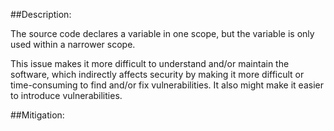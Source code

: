 ##Description:

The source code declares a variable in one scope, but the variable is only used within a narrower scope.

This issue makes it more difficult to understand and/or maintain the software, which indirectly affects security by making it more difficult or time-consuming to find and/or fix vulnerabilities. It also might make it easier to introduce vulnerabilities.

##Mitigation:
